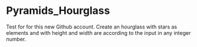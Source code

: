 # Pyramids_Hourglass
Test for for this new Github account. 
Create an hourglass with stars as elements and with height and width are according to the input in any integer number.
